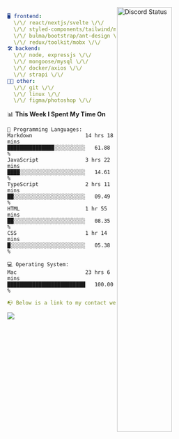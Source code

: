 
<a href="https://discord.com/users/279302975371870218" target="_blank">
    <img width="50%" align="right" alt="Discord Status" src="https://lanyard.cnrad.dev/api/279302975371870218?bg=161B22&borderRadius=5px%205px%200%200&hideTimestamp=true&idleMessage=Just%20chillin%27%20at%20the%20moment&animated=true">
</a>

```yaml
🖥️ frontend: 
  \/\/ react/nextjs/svelte \/\/
  \/\/ styled-components/tailwind/mui/
  \/\/ bulma/bootstrap/ant-design \/\/
  \/\/ redux/toolkit/mobx \/\/
🛠 backend: 
  \/\/ node, expressjs \/\/
  \/\/ mongoose/mysql \/\/
  \/\/ docker/axios \/\/
  \/\/ strapi \/\/
👨‍💻 other: 
  \/\/ git \/\/ 
  \/\/ linux \/\/
  \/\/ figma/photoshop \/\/
```
<!--START_SECTION:waka-->
📊 **This Week I Spent My Time On** 

```text
💬 Programming Languages: 
Markdown                 14 hrs 18 mins      ███████████████░░░░░░░░░░   61.88 % 
JavaScript               3 hrs 22 mins       ████░░░░░░░░░░░░░░░░░░░░░   14.61 % 
TypeScript               2 hrs 11 mins       ██░░░░░░░░░░░░░░░░░░░░░░░   09.49 % 
HTML                     1 hr 55 mins        ██░░░░░░░░░░░░░░░░░░░░░░░   08.35 % 
CSS                      1 hr 14 mins        █░░░░░░░░░░░░░░░░░░░░░░░░   05.38 % 

💻 Operating System: 
Mac                      23 hrs 6 mins       █████████████████████████   100.00 % 
```


<!--END_SECTION:waka-->
```yaml
📭 Below is a link to my contact website 
```
<a href="https://mxns.xyz" target="_black"> <img src="https://img.shields.io/badge/website-161B22?style=for-the-badge&logo=About.me&logoColor=white"></img> <a/>
